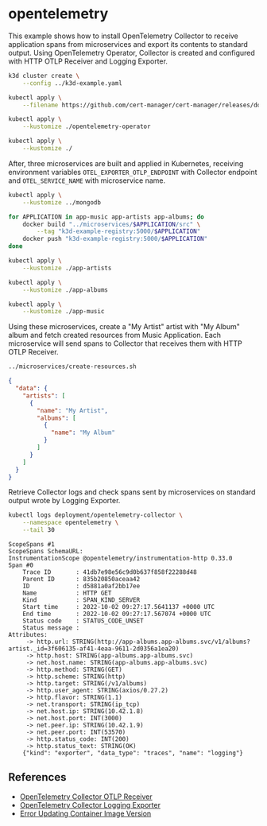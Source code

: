 # opentelemetry

This example shows how to install OpenTelemetry Collector to receive application
spans from microservices and export its contents to standard output. Using
OpenTelemetry Operator, Collector is created and configured with HTTP OTLP
Receiver and Logging Exporter.

```sh
k3d cluster create \
    --config ../k3d-example.yaml

kubectl apply \
    --filename https://github.com/cert-manager/cert-manager/releases/download/v1.8.2/cert-manager.yaml

kubectl apply \
    --kustomize ./opentelemetry-operator

kubectl apply \
    --kustomize ./
```

After, three microservices are built and applied in Kubernetes, receiving
environment variables `OTEL_EXPORTER_OTLP_ENDPOINT` with Collector endpoint and
`OTEL_SERVICE_NAME` with microservice name.

```sh
kubectl apply \
    --kustomize ../mongodb

for APPLICATION in app-music app-artists app-albums; do
    docker build "../microservices/$APPLICATION/src" \
        --tag "k3d-example-registry:5000/$APPLICATION"
    docker push "k3d-example-registry:5000/$APPLICATION"
done

kubectl apply \
    --kustomize ./app-artists

kubectl apply \
    --kustomize ./app-albums

kubectl apply \
    --kustomize ./app-music
```

Using these microservices, create a "My Artist" artist with "My Album" album and
fetch created resources from Music Application. Each microservice will send
spans to Collector that receives them with HTTP OTLP Receiver.

```sh
../microservices/create-resources.sh
```

```json
{
  "data": {
    "artists": [
      {
        "name": "My Artist",
        "albums": [
          {
            "name": "My Album"
          }
        ]
      }
    ]
  }
}
```

Retrieve Collector logs and check spans sent by microservices on standard
output wrote by Logging Exporter.

```sh
kubectl logs deployment/opentelemetry-collector \
    --namespace opentelemetry \
    --tail 30
```

```
ScopeSpans #1
ScopeSpans SchemaURL: 
InstrumentationScope @opentelemetry/instrumentation-http 0.33.0
Span #0
    Trace ID       : 41db7e98e56c9d0b637f858f22288d48
    Parent ID      : 835b20850aceaa42
    ID             : d5881a0af2bb17ee
    Name           : HTTP GET
    Kind           : SPAN_KIND_SERVER
    Start time     : 2022-10-02 09:27:17.5641137 +0000 UTC
    End time       : 2022-10-02 09:27:17.567074 +0000 UTC
    Status code    : STATUS_CODE_UNSET
    Status message : 
Attributes:
     -> http.url: STRING(http://app-albums.app-albums.svc/v1/albums?artist._id=3f606135-af41-4eaa-9611-2d0356a1ea20)
     -> http.host: STRING(app-albums.app-albums.svc)
     -> net.host.name: STRING(app-albums.app-albums.svc)
     -> http.method: STRING(GET)
     -> http.scheme: STRING(http)
     -> http.target: STRING(/v1/albums)
     -> http.user_agent: STRING(axios/0.27.2)
     -> http.flavor: STRING(1.1)
     -> net.transport: STRING(ip_tcp)
     -> net.host.ip: STRING(10.42.1.8)
     -> net.host.port: INT(3000)
     -> net.peer.ip: STRING(10.42.1.9)
     -> net.peer.port: INT(53570)
     -> http.status_code: INT(200)
     -> http.status_text: STRING(OK)
	{"kind": "exporter", "data_type": "traces", "name": "logging"}
```

## References

* [OpenTelemetry Collector OTLP Receiver](https://github.com/open-telemetry/opentelemetry-collector/tree/main/receiver/otlpreceiver)
* [OpenTelemetry Collector Logging Exporter](https://github.com/open-telemetry/opentelemetry-collector/tree/main/exporter/loggingexporter)
* [Error Updating Container Image Version](https://github.com/open-telemetry/opentelemetry-operator/issues/1107)
